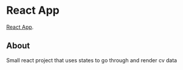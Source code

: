 # React App

[React App](https://github.com/facebook/create-react-app).

## About

Small react project that uses states to go through and render cv data
